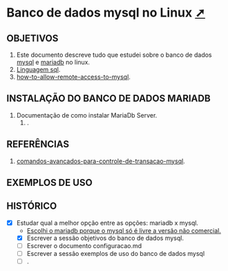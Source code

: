 # Banco de dados mysql no Linux <a href="teoria_mysql.html" target="_blank" title="Pressione aqui para expandir este documento em nova aba.">  ➚ </a>

## OBJETIVOS

1. Este documento descreve tudo que estudei sobre o banco de dados [mysql](https://www.mysql.com/) e [mariadb](https://mariadb.com/) no linux.
2. [Linguagem sql](https://www.w3schools.com/sql/sql_create_db.asp).
3. [how-to-allow-remote-access-to-mysql](https://www.digitalocean.com/community/tutorials/how-to-allow-remote-access-to-mysql).

## INSTALAÇÃO DO BANCO DE DADOS MARIADB

1. Documentação de como instalar MariaDb Server.
   1. .

## REFERÊNCIAS

   1. [comandos-avancados-para-controle-de-transacao-mysql](https://marcosmuniz.com.br/desenvolvimento-web/mysql/3-comandos-avancados-para-controle-de-transacao-mysql/).

## EXEMPLOS DE USO

## HISTÓRICO

- [x] Estudar qual a melhor opção entre as opções: mariadb x mysql.
  - [Escolhi o mariadb porque o mysql só é livre a versão não comercial.](https://www.eveo.com.br/blog/vantagens-mariadb/)
  - [x] Escrever a sessão objetivos do banco de dados mysql.
  - [ ] Escrever o documento configuracao.md
  - [ ] Escrever a sessão exemplos de uso do banco de dados mysql
  - [ ] .
